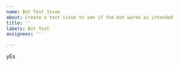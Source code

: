 ```yaml
---
name: Bot Test Issue
about: Create a test issue to see if the bot works as intended
title: ''
labels: Bot Test
assignees: ''

---
```


yEs
